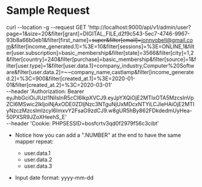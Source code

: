 # Sample Request

curl --location -g --request GET 'http://localhost:9000/api/v1/admin/user?page=1&size=20&filter[grant]=DIGITAL_FILE,d2f9c543-5ec7-4746-9967-93b8a66b0eb1&filter[first_name]=~~super&filter[email]=~~jonnyobell@gmail.com&filter[income_generated.1]=%3E=10&filter[sessions]=%3E=ONLINE,1&filter[user.subscription]=basic_membership&filter[state]=3566&filter[city]=1,2&filter[country]=240&filter[purchase]=basic_membership&filter[source]=1&filter[user.type]=1&filter[user.data.1]=company_industry,Computer%20Software&filter[user.data.2]=~~company_name,castlamp&filter[income_generated.2]=%3C=900&filter[created_at.1]=%3E=2020-01-01&filter[created_at.2]=%3C=2020-03-01' \
--header 'Authorization: Bearer eyJhbGciOiJIUzI1NiIsInR5cCI6IkpXVCJ9.eyJpYXQiOjE2MTIxOTA5MzcsInVpZCI6MSwic2lkIjoiNjAxODE0ZDljNzc3NTguNjUxMDcxNTYiLCJleHAiOjE2MTIyNzczMzcsImlzcyI6ImxvY2FsaG9zdCJ9.w8gUR5hBy862FDkdedmUyHea-50PXSR9JZoXHeehS_E' \
--header 'Cookie: PHPSESSID=bosfcrtv3qd0f2979f56c3cibt'

- Notice how you can add a ".NUMBER" at the end to have the same mapper repeat:
    - user.data.1
    - user.data.2
    - user.data.3

- Input date format: yyyy-mm-dd


